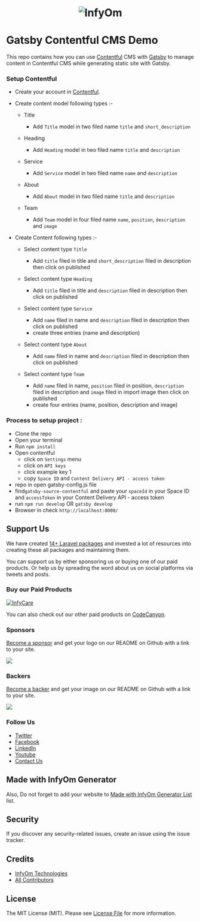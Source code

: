 <h1 align="center"><img src="https://assets.infyom.com/open-source/infyom-logo.png" alt="InfyOm"></h1>

# Gatsby Contentful CMS Demo

This repo contains how you can use [Contentful](https://www.contentful.com/) CMS with [Gatsby](https://www.gatsbyjs.com/) to manage content in Contentful CMS while generating static site with Gatsby.

### Setup Contentful

- Create your account in [Contentful](https://www.contentful.com/sign-up/).
- Create content model following types :-
    - Title
        - Add `Title` model in two filed name `title` and `short_description`

    - Heading
        - Add `Heading` model in two filed name `title` and `description`

    - Service
        - Add `Service` model in two filed name `name` and `description`

    - About
        - Add `About` model in two filed name `title` and `description`

    - Team
        - Add `Team` model in four filed name `name`, `position`, `description` and `image`


- Create Content following types :-

    - Select content type `Title`
        - Add `title` filed in title and `short_description` filed in description then click on published

    - Select content type `Heading`
        - Add `title` filed in title and `description` filed in description then click on published

    - Select content type `Service`
        - Add `name` filed in name and `description` filed in description then click on published
        - create three entries (name and description)

    - Select content type `About`
        - Add `name` filed in name and `description` filed in description then click on published

    - Select content type `Team`
        - Add `name` filed in name, `position` filed in position, `description` filed in description and `image` filed in import image  then click on published
        - create four entries (name, position, description and image)

### Process to setup project :

- Clone the repo
- Open your terminal
- Run `npm install`
- Open contentful
    - click on `Settings` menu
    - click on `API keys`
    - click example key 1
    - copy `Space ID` and `Content Delivery API - access token`
- repo in open gatsby-config.js file
- find`gatsby-source-contentful` and paste your `spaceId` in your Space ID and `accessToken` in your Content Delivery API - access token
- run `npm run develop` OR `gatsby develop`
- Browser in check `http://localhost:8000/`

## Support Us

We have created [14+ Laravel packages](https://github.com/InfyOmLabs) and invested a lot of resources into creating these all packages and maintaining them.

You can support us by either sponsoring us or buying one of our paid products. Or help us by spreading the word about us on social platforms via tweets and posts.

### Buy our Paid Products

[![InfyCare](https://assets.infyom.com/open-source/new/infycare-banner.png)](https://1.envato.market/rnJ2RQ)

You can also check out our other paid products on [CodeCanyon](https://1.envato.market/BXAnR1).

### Sponsors

[Become a sponsor](https://opencollective.com/infyomlabs#sponsor) and get your logo on our README on Github with a link to your site.

<a href="https://opencollective.com/infyomlabs#sponsor"><img src="https://opencollective.com/infyomlabs/sponsors.svg?width=890"></a>

### Backers

[Become a backer](https://opencollective.com/infyomlabs#backer) and get your image on our README on Github with a link to your site.

<a href="https://opencollective.com/infyomlabs#backer"><img src="https://opencollective.com/infyomlabs/backers.svg?width=890"></a>

### Follow Us

- [Twitter](https://twitter.com/infyom)
- [Facebook](https://www.facebook.com/infyom)
- [LinkedIn](https://in.linkedin.com/company/infyom-technologies)
- [Youtube](https://www.youtube.com/channel/UC8IvwfChD6i7Wp4yZp3tNsQ)
- [Contact Us](https://infyom.com/contact-us)

## Made with InfyOm Generator

Also, Do not forget to add your website to [Made with InfyOm Generator List](https://github.com/InfyOmLabs/laravel-generator/blob/develop/made-with-generator.md) list.

## Security

If you discover any security-related issues, create an issue using the issue tracker.

## Credits

- [InfyOm Technologies](https://github.com/infyomlabs)
- [All Contributors](../../contributors)

## License

The MIT License (MIT). Please see [License File](LICENSE.md) for more information.
